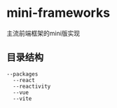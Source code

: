 # mini-frameworks
主流前端框架的mini版实现

## 目录结构
```
--packages
  --react
  --reactivity
  --vue
  --vite
```
